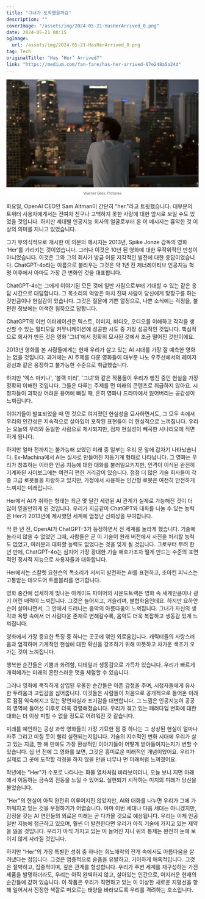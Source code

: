 ```yaml
---
title: "그녀가 도착했을까요"
description: ""
coverImage: "/assets/img/2024-05-21-HasHerArrived_0.png"
date: 2024-05-21 00:15
ogImage: 
  url: /assets/img/2024-05-21-HasHerArrived_0.png
tag: Tech
originalTitle: "Has ‘Her’ Arrived?"
link: "https://medium.com/fan-fare/has-her-arrived-67e248a5a24d"
---
```




![2024-05-21-HasHerArrived_0.png](/assets/img/2024-05-21-HasHerArrived_0.png)

화요일, OpenAI CEO인 Sam Altman이 간단히 "her."라고 트윗했습니다. 대부분의 트위터 사용자에게서는 전여자 친구나 고백하지 못한 사랑에 대한 암시로 보일 수도 있었을 것입니다. 하지만 세대별 인공지능 회사의 얼굴로부터 온 이 메시지는 흉악한 것 이상의 의미를 지니고 있었습니다.

그가 무의식적으로 게시한 이 의문의 메시지는 2013년, Spike Jonze 감독의 영화 ‘Her’를 가리키는 것이었습니다. 그러나 이것은 10년 된 영화에 대한 무작위적인 반성이 아니었습니다. 이것은 그와 그의 회사가 방금 이룬 지각적인 발전에 대한 응답이었습니다. ChatGPT-4o라는 이름으로 불리우는 그것은 약 1년 전 제너레이티브 인공지능 혁명 이후에서 아마도 가장 큰 변화인 것을 대표합니다.

ChatGPT-4o는 그에게 이야기된 모든 것에 일반 사람으로부터 기대할 수 있는 같은 응답 시간으로 대답합니다. 그 목소리의 억양은 마치 진짜 사람이 당신에게 맞장구를 하는 것만큼이나 현실감이 있습니다. 그것은 질문에 기쁜 열정으로, 나쁜 소식에는 걱정을, 불편한 정보에는 어색한 침묵으로 답합니다.

<div class="content-ad"></div>

ChatGPT의 이번 이터레이션은 텍스트, 이미지, 비디오, 오디오를 이해하고 각각을 생산할 수 있는 멀티모달 커뮤니케이션에 성공한 시도 중 가장 성공적인 것입니다. 핵심적으로 회사가 만든 것은 영화 '그녀'에서 정확히 묘사된 것에서 조금 떨어진 것만이에요.

2013년 영화를 본 사람들에게는 현재 우리가 살고 있는 AI 시대를 가장 잘 예측한 영화는 없을 것입니다. 과거에는 AI 주제를 다룬 영화들이 대부분 나노 우주선에서의 레이저 광선과 같은 웅장하고 불가능한 수준으로 취급했습니다.

하지만 '엑스 마키나', '블랙 미러', '그녀'와 같은 작품들이 우리가 행진 중인 현실을 가장 정확히 이해한 것입니다. 그들은 다루는 주제를 먼 미래의 콘텐츠로 취급하지 않아요. 시청자들이 과학상 어려운 용어에 빠질 때, 흔히 영화나 드라마에서 잃어버리는 공감성이 느껴집니다.

이야기들이 발표되었을 때 먼 것으로 여겨졌던 현실성을 묘사하면서도, 그 모두 속에서 우리의 인간성은 지속적으로 살아있어 포착된 표현들이 더 현실적으로 느껴집니다. 우리는 오늘의 우리와 동일한 사람으로 제시되지만, 점차 현실성이 빼곡한 시나리오에 직면하게 됩니다.

<div class="content-ad"></div>

하지만 얼마 전까지는 불가능해 보였던 미래 중 일부는 우리 문 앞에 갑자기 나타났습니다. Ex-Machina에서 AI는 실사로 만들어진 자동기계 형태로 나타납니다. 그 영화는 우리가 창조하는 이러한 인공 지능에 대한 대화를 불러일으키지만, 인격이 이식된 완전히 기계화된 사이보그에는 여전히 편한 거리감이 있습니다. 점점 더 많은 기술 회사들이 각종 고급 로봇들을 자랑하고 있지만, 가정에서 사용하는 인간형 로봇은 여전히 안전하게 느껴지는 미래입니다.

Her에서 AI가 취하는 형태는 최근 몇 달간 세련된 AI 관계가 실제로 가능해진 것이 더 많이 믿을만하게 된 것입니다. 우리가 지금같이 ChatGPT와 대화를 나눌 수 있는 능력은 Her가 2013년에 제시했던 세계에 엄청난 신뢰성을 부여합니다.

딱 한 년 전, OpenAI가 ChatGPT-3가 등장하면서 전 세계를 놀라게 했습니다. 기술에 놀라지 않을 수 없었던 그때, 사람들은 곧 이 기술이 원래 버전에서 사진을 처리할 능력도 없었고, 여러분과 대화할 능력도 없었다는 것을 잊게 될 것입니다. 그로부터 무려 한 년 만에, ChatGPT-4o는 심지어 가장 광대한 기술 애호가조차 떨게 만드는 수준의 표면적인 정서적 지능으로 사용자들과 대화합니다.

Her에서는 스칼렛 요한슨의 목소리가 서서히 발전하는 AI를 표현하고, 조아킨 피닉스는 고통받는 테오도어 트롬블리를 연기합니다.

<div class="content-ad"></div>

영화 중간에 섬세하게 빛나는 아케이드 파이어의 사운드트랙은 영화 속 세계만큼이나 광기 어린 매력이 느껴집니다. 그것은 늘어지고, 거슬리며, 불협화음인데요. 하지만 요하얀슨이 살아나면서, 그 안에서 드러나는 음악의 아름다움이 느껴집니다. 그녀가 자신의 생각과 욕망 속에서 더 사람다운 존재로 변해갈수록, 음악도 더욱 복잡하고 생동감 있게 느껴집니다.

영화에서 가장 중요한 특징 중 하나는 곳곳에 엮인 외로움입니다. 캐릭터들의 사랑스러움과 엄격하며 기계적인 현실에 대한 확신을 강조하기 위해 따뜻하고 차가운 색조가 오가는 것이 느껴집니다.

행복한 순간들은 기쁨과 화려함, 디테일과 생동감으로 가득차 있습니다. 우리가 빠르게 개척해가는 미래의 혼란스러운 멋을 체험할 수 있습니다.

그러나 영화에 묵직하게 삽입된 우울한 순간들은 아픈 감정을 주며, 시청자들에게 유사한 두려움과 고립감을 심어줍니다. 이것들은 사람들이 처음으로 공개적으로 들어온 이래로 점점 익숙해지고 있는 망연자실과 포기감을 대변합니다. 그 느낌은 인공지능이 공공의 영역에 들어선 이후로 더욱 강렬해졌습니다. 우리가 겪고 있는 패러다임 변화에 대한 대화는 더 이상 피할 수 없을 정도로 어려워진 것 같습니다.

<div class="content-ad"></div>

미래를 예언하는 공상 과학 영화들의 가장 기묘한 점 중 하나는 그 상상된 현실이 얼마나 자주 그리고 미칠 듯이 빨리 실현되는지입니다. 기술의 지수적인 변화 시대에 우리가 살고 있는 지금, 한 해 만에도 가장 환상적인 이야기들이 어떻게 받아들여지는지가 변할 수 있습니다. 십 년 전에 그 영화를 보면, 그것은 흥미로운 미래적인 개념이었어요. 우리가 실제로 그 곳에 도착할 걱정을 하지 않을 만큼 너무나 먼 미래처럼 느껴졌어요.

작년에는 "Her"가 수포로 나타나는 화물 열차처럼 바라보이더니, 오늘 보니 지면 아래에서 이동하는 금속의 진동을 느낄 수 있어요. 실현되기 시작하는 미지의 미래가 당신을 불었습니다.

"Her"의 현실이 아직 완전히 이루어지진 않았지만, AI와 대화를 나누면 우리가 그에 가까워지고 있는 것을 부정하기가 어렵습니다. 아마 이번 세대나 다음 세대는 아니겠지만, 감정을 갖는 AI 연인들의 외로운 미래는 곧 다가올 것으로 예상됩니다. 우리는 이제 인공 일반 지능에 접근하고 있으며, 훨씬 더 발전한다면 우리가 아직 기술에 가지고 있는 제약을 잃을 것입니다. 우리가 아직 가지고 있는 이 늘어진 지니 위의 통제는 완전히 눈에 보이지 않게 사라질 것입니다.

하지만 "Her"의 가장 특별한 성취 중 하나는 희노애락의 전개 속에서도 아름다움을 살려냈다는 점입니다. 그것은 염증적으로 슬픔을 유발하고, 기이하게 매혹적입니다. 그것은 절박하고, 집중적이며, 깊은 관계를 형성합니다. 우리가 주변 세계를 재구성하는 가전제품을 발명하더라도, 우리는 아직 완벽하지 않고, 살아있는 인간으로, 어지러운 현재의 순간들에 갇혀 있습니다. 이 작품은 우리가 직면하고 있는 이 이상한 새로운 지평선을 향해 일어서서 진정한 색깔로 떠오르는 태양을 바라보도록 우리를 격려하는 호소입니다.